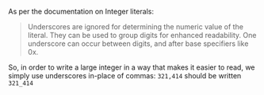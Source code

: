 As per the documentation on Integer literals:

> Underscores are ignored for determining the numeric 
value of the literal. They can be used to group digits for
enhanced readability. One underscore can occur between digits,
and after base specifiers like 0x.

So, in order to write a large integer in a way that makes it easier
to read, we simply use underscores in-place of commas:
```321,414``` should be written ```321_414```